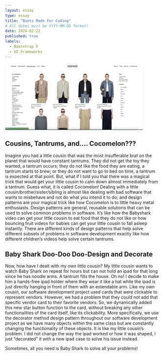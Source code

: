 ```yaml
---
layout: essay
type: essay
title: "Boots Made For Coding"
# All dates must be YYYY-MM-DD format!
date: 2024-02-22
published: true
labels:
  - Bootstrap 5
  - UI Frameworks
---
```


<img width="450px" class="rounded float-start pe-4" src="../img/ssense DIY.jpg">

## Cousins, Tantrums, and…. Cocomelon???

Imagine you had a little cousin that was the most insufferable brat on the planet that would have constant tantrums. They did not get the toy they wanted, a tantrum occurs; they do not like the food they are eating, a tantrum starts to brew; or they do not want to go to bed on time, a tantrum is expected at that point. But, what if I told you that there was a magical trick that would get your little cousin to calm down almost immediately from a tantrum. Guess what, it is called Cocomelon! Dealing with a little cousin/brother/sister/sibling is almost like dealing with bad software that wants to misbehave and not do what you intend it to do; and design patterns are your magical trick like how Cocomelon is to little heavy metal enthusiasts. Design patterns are general, reusable solutions that can be used to solve common problems in software. It’s like how the Babyshark video can get your little cousin to eat food that they do not like or how bouncing fruit videos for babies can get your little cousin to fall asleep instantly. There are different kinds of design patterns that help solve different subsets of problems in software development exactly like how different children’s videos help solve certain tantrums. 

## Baby Shark Doo-Doo Doo-Design and Decorate

Now, how have I dealt with my own little cousin? My little cousin wants to watch Baby Shark on repeat for hours but can not hold an ipad for that long since he has noodle arms. A tantrum fills the house. Oh no! I decide to make him a hands-free ipad holder where they wear it like a hat while the ipad is just directly hanging in front of them with an extendable arm. Like my own cousin, our software development project used cards that were clickable to represent vendors. However, we had a problem that they could not add that specific vendor card to their favorite vendors. So, we dynamically added this new star button function to the card, without breaking any other functionalities of the card itself, like its clickability. More specifically, we use the decorator method design pattern throughout our software development project as we have many objects within the same class but are constantly changing the functionality of these objects. It is like my little cousin’s problem. I did not change the way the ipad worked or how it was shaped, I just “decorated” it with a new ipad case to solve his issue instead. 

Sometimes, all you need is Baby Shark to solve all your problems!  
